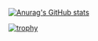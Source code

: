 
[![Anurag's GitHub stats](https://github-readme-stats.vercel.app/api?username=olamide226)](https://github.com/anuraghazra/github-readme-stats)

[![trophy](https://github-profile-trophy.vercel.app/?username=olamide226)](https://github.com/ryo-ma/github-profile-trophy)
